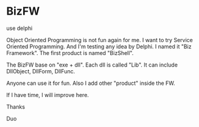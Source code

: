 # BizFW

use delphi

Object Oriented Programming is not fun again for me.
I want to try Service Oriented Programming.
And I'm testing any idea by Delphi.
I named it "Biz Framework".
The first product is named "BizShell".

The BizFW base on "exe + dll". Each dll is called "Lib".
It can include DllObject, DllForm, DllFunc.

Anyone can use it for fun.
Also I add other "product" inside the FW.

If I have time, I will improve here.

Thanks

Duo
